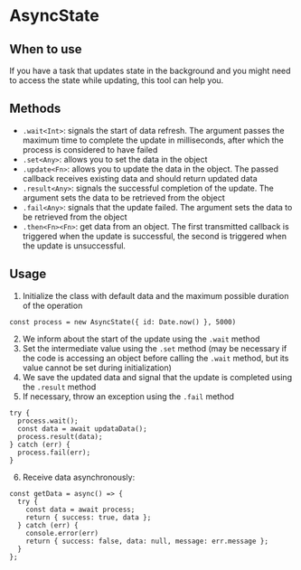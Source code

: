 # AsyncState

## When to use
If you have a task that updates state in the background and you might need to access the state while updating, this tool can help you.

## Methods
* `.wait<Int>`: signals the start of data refresh. The argument passes the maximum time to complete the update in milliseconds, after which the process is considered to have failed
* `.set<Any>`: allows you to set the data in the object
* `.update<Fn>`: allows you to update the data in the object. The passed callback receives existing data and should return updated data
* `.result<Any>`: signals the successful completion of the update. The argument sets the data to be retrieved from the object
* `.fail<Any>`: signals that the update failed. The argument sets the data to be retrieved from the object
* `.then<Fn><Fn>`: get data from an object. The first transmitted callback is triggered when the update is successful, the second is triggered when the update is unsuccessful.

## Usage
1. Initialize the class with default data and the maximum possible duration of the operation
```
const process = new AsyncState({ id: Date.now() }, 5000)
```

2. We inform about the start of the update using the `.wait` method
3. Set the intermediate value using the `.set` method (may be necessary if the code is accessing an object before calling the `.wait` method, but its value cannot be set during initialization)
4. We save the updated data and signal that the update is completed using the `.result` method
5. If necessary, throw an exception using the `.fail` method
```
try {
  process.wait();
  const data = await updataData();
  process.result(data);
} catch (err) {
  process.fail(err);
}

```

6. Receive data asynchronously:
```
const getData = async() => {
  try {
    const data = await process;
    return { success: true, data };
  } catch (err) {
    console.error(err)
    return { success: false, data: null, message: err.message };
  }
};
```